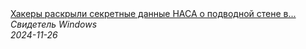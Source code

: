 <!--2024-11-26 08:20:28-->
<div class="yb">
  <a class="nodecor" href="/index.html?tajny/hakery_raskryli_sekretnye_dannye_nasa_o_podvodnoj_stene_v_tihom_okeane_najdennoj_jakom_kusto">
    <img class="preview" data-videoid="6F6gBcCdPLQ" src="https://i3.ytimg.com/vi/6F6gBcCdPLQ/hqdefault.jpg" align="middle" alt="">
  </a>
  <div class="inlbl text">
    <a class="nodecor" href="/index.html?tajny/hakery_raskryli_sekretnye_dannye_nasa_o_podvodnoj_stene_v_tihom_okeane_najdennoj_jakom_kusto">Хакеры раскрыли секретные данные НАСА о подводной стене в...</a><br>
    <i class="smaller2">Свидетель Windows</i><br>
    <i class="smaller3">2024-11-26</i>
  </div>
</div>

